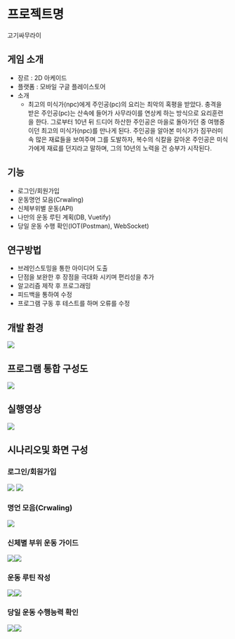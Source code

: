 # 프로젝트명
 고기싸무라이

## 게임 소개
 * 장르 : 2D 아케이드
 * 플랫폼 : 모바일 구글 플레이스토어
 * 소개
   - 최고의 미식가(npc)에게 주인공(pc)의 요리는 최악의 혹평을 받았다. 충격을 받은 주인공(pc)는 산속에 들어가 사무라이를 연상케 하는 방식으로 요리훈련을 한다.
     그로부터 10년 뒤 드디어 하산한 주인공은 마을로 돌아가던 중 여행중이던 최고의 미식가(npc)를 만나게 된다.
     주인공을 알아본 미식가가 짐꾸러미 속 많은 재료들을 보여주며 그를 도발하자, 복수의 식칼을 갈아온 주인공은 미식가에게 재료를 던지라고 말하며, 그의 10년의 노력을 건 승부가 시작된다.


## 기능
 * 로그인/회원가입
 * 운동명언 모음(Crwaling)
 * 신체부위별 운동(API)
 * 나만의 운동 루틴 계획(DB, Vuetify)
 * 당일 운동 수행 확인(IOT(Postman), WebSocket)

## 연구방법
 * 브레인스토밍을 통한 아이디어 도출
 * 단점을 보완한 후 장점을 극대화 시키며 편리성을 추가
 * 알고리즘 제작 후 프로그래밍
 * 피드백을 통하여 수정
 * 프로그램 구동 후 테스트를 하며 오류를 수정

## 개발 환경
![](README_image/개발환경.png)

## 프로그램 통합 구성도
![](README_image/통합구성도.png)

## 실행영상
![](GIFMaker_me.gif)

## 시나리오및 화면 구성
### 로그인/회원가입
![](README_image/로그인.png) ![](README_image/로그인화면.png)

### 명언 모음(Crwaling)
![](/README_image/크롤링화면.png)

### 신체별 부위 운동 가이드
![](/README_image/신체부위별운동.png)![](/README_image/API화면.png)

### 운동 루틴 작성
![](/README_image/루틴작성.png)![](/README_image/운동루틴화면.png)

### 당일 운동 수행능력 확인
![](/README_image/운동수행확인.png)![](/README_image/IOT화면.png)
